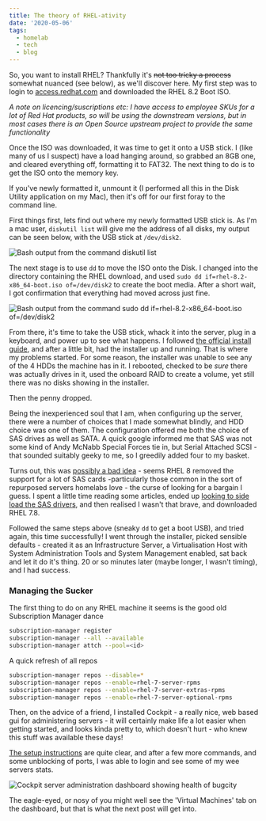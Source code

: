 ```yaml
---
title: The theory of RHEL-ativity
date: '2020-05-06'
tags:
  - homelab
  - tech
  - blog
---
```

So, you want to install RHEL? Thankfully it's ~~not too tricky a process~~ somewhat nuanced (see below), as we'll discover here. My first step was to login to [access.redhat.com](https://access.redhat.com) and downloaded the RHEL 8.2 Boot ISO.

*A note on licencing/suscriptions etc: I have access to employee SKUs for a lot of Red Hat products, so will be using the downstream versions, but in most cases there is an Open Source upstream project to provide the same functionality*

Once the ISO was downloaded, it was time to get it onto a USB stick. I  (like many of us I suspect) have a load hanging around, so grabbed an 8GB one, and cleared everything off, formatting it to FAT32. The next thing to do is to get the ISO onto the memory key.

If you've newly formatted it, unmount it (I performed all this in the Disk Utility application on my Mac), then it's off for our first foray to the command line.

First things first, lets find out where my newly formatted USB stick is. As I'm a mac user, `diskutil list` will give me the address of all disks, my output can be seen below, with the USB stick at `/dev/disk2`.

![Bash output from the command diskutil list](/images/diskutil-list.png)

The next stage is to use `dd` to move the ISO onto the Disk. I changed into the directory containing the RHEL download, and used
`sudo dd if=rhel-8.2-x86_64-boot.iso of=/dev/disk2`
to create the boot media. After a short wait, I got confirmation that everything had moved across just fine.

![Bash output from the command sudo dd if=rhel-8.2-x86_64-boot.iso of=/dev/disk2](/images/dd.png)

From there, it's time to take the USB stick, whack it into the server, plug in a keyboard, and power up to see what happens. I followed [the official install guide](https://developers.redhat.com/rhel8/install-rhel8/), and after a little bit, had the installer up and running. That is where my problems started. For some reason, the installer was unable to see any of the 4 HDDs the machine has in it. I rebooted, checked to be *sure* there was actually drives in it, used the onboard RAID to create a volume, yet still there was no disks showing in the installer.

Then the penny dropped.

Being the inexperienced soul that I am, when configuring up the server, there were a number of choices that I made somewhat blindly, and HDD choice was one of them. The configuration offered me both the choice of SAS drives as well as SATA. A quick google informed me that SAS was not some kind of Andy McNabb Special Forces tie in, but Serial Attached SCSI - that sounded suitably geeky to me, so I greedily added four to my basket.

Turns out, this was [possibly a bad idea](https://access.redhat.com/discussions/3722151?tour=8) - seems RHEL 8 removed the support for a lot of SAS cards -particularly those common in the sort of repurposed servers homelabs love - the curse of looking for a bargain I guess. I spent a little time reading some articles, ended up [looking to side load the SAS drivers](https://elrepo.org/linux/dud/el8/x86_64/), and then realised I wasn't that brave, and downloaded RHEL 7.8.

Followed the same steps above (sneaky `dd` to get a boot USB), and tried again, this time successfully! I went through the installer, picked sensible defaults - created it as an Infrastructure Server, a Virtualisation Host with System Administration Tools and System Management enabled, sat back and let it do it's thing. 20 or so minutes later (maybe longer, I wasn't timing), and I had success.

### Managing the Sucker

The first thing to do on any RHEL machine it seems is the good old Subscription Manager dance

```bash
subscription-manager register
subscription-manager --all --available
subscription-manager attch --pool=<id>
```

A quick refresh of all repos

```bash
subscription-manager repos --disable=*
subscription-manager repos --enable=rhel-7-server-rpms
subscription-manager repos --enable=rhel-7-server-extras-rpms
subscription-manager repos --enable=rhel-7-server-optional-rpms
```

Then, on the advice of a friend, I installed Cockpit - a really nice, web based gui for administering servers - it will certainly make life a lot easier when getting started, and looks kinda pretty to, which doesn't hurt - who knew this stuff was available these days!

[The setup instructions](https://access.redhat.com/documentation/en-us/red_hat_enterprise_linux/7/html/getting_started_with_cockpit/installing_and_enabling_cockpit) are quite clear, and after a few more commands, and some unblocking of ports, I was able to login and see some of my wee servers stats.

![Cockpit server administration dashboard showing health of bugcity](/images/cockpit.png "Cockpit dashboard, giving easy access to a whole host of functionality.")

The eagle-eyed, or nosy of you might well see the 'Virtual Machines' tab on the dashboard, but that is what the next post will get into.

